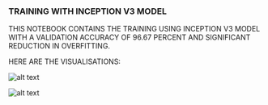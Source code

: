 ### TRAINING WITH INCEPTION V3 MODEL
 THIS NOTEBOOK CONTAINS THE TRAINING USING INCEPTION V3 MODEL WITH A VALIDATION ACCURACY OF 96.67 PERCENT AND SIGNIFICANT REDUCTION IN OVERFITTING.
 
 HERE ARE THE VISUALISATIONS:
 
 ![alt text](https://github.com/spursbyte/Face-Mask-Detection/blob/twst2/incep_v3_mask_model/images/img1.png)
 
  ![alt text](https://github.com/spursbyte/Face-Mask-Detection/blob/twst2/incep_v3_mask_model/images/img2.png)

 
 
